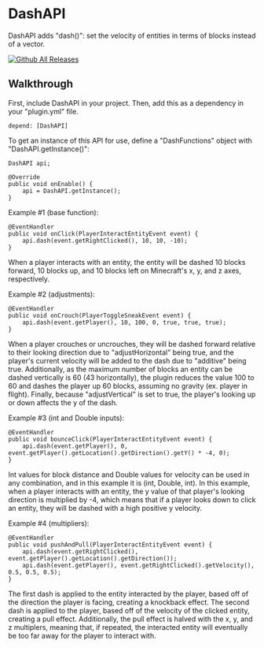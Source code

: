 # DashAPI

DashAPI adds "dash()": set the velocity of entities in terms of blocks instead of a vector.

[![Github All Releases](https://img.shields.io/github/downloads/lichenaut/DashAPI/total.svg)]()

## Walkthrough

First, include DashAPI in your project. Then, add this as a dependency in your "plugin.yml" file.

`depend: [DashAPI]`

To get an instance of this API for use, define a "DashFunctions" object with "DashAPI.getInstance()":

```
DashAPI api;

@Override
public void onEnable() {
    api = DashAPI.getInstance();
}
```

Example #1 (base function):

```
@EventHandler
public void onClick(PlayerInteractEntityEvent event) {
    api.dash(event.getRightClicked(), 10, 10, -10);
}
```

When a player interacts with an entity, the entity will be dashed 10 blocks forward, 10 blocks up, and 10 blocks left on Minecraft's x, y, and z axes, respectively.

Example #2 (adjustments):

```
@EventHandler
public void onCrouch(PlayerToggleSneakEvent event) {
    api.dash(event.getPlayer(), 10, 100, 0, true, true, true);
}
```

When a player crouches or uncrouches, they will be dashed forward relative to their looking direction due to "adjustHorizontal" being true, and the player's current velocity will be added to the dash due to "additive" being true. Additionally, as the maximum number of blocks an entity can be dashed vertically is 60 (43 horizontally), the plugin reduces the value 100 to 60 and dashes the player up 60 blocks, assuming no gravity (ex. player in flight). Finally, because "adjustVertical" is set to true, the player's looking up or down affects the y of the dash.

Example #3 (int and Double inputs):

```
@EventHandler
public void bounceClick(PlayerInteractEntityEvent event) {
    api.dash(event.getPlayer(), 0, event.getPlayer().getLocation().getDirection().getY() * -4, 0);
}
```

Int values for block distance and Double values for velocity can be used in any combination, and in this example it is (int, Double, int). In this example, when a player interacts with an entity, the y value of that player's looking direction is multiplied by -4, which means that if a player looks down to click an entity, they will be dashed with a high positive y velocity.

Example #4 (multipliers):

```
@EventHandler
public void pushAndPull(PlayerInteractEntityEvent event) {
    api.dash(event.getRightClicked(), event.getPlayer().getLocation().getDirection());
    api.dash(event.getPlayer(), event.getRightClicked().getVelocity(), 0.5, 0.5, 0.5);
}
```

The first dash is applied to the entity interacted by the player, based off of the direction the player is facing, creating a knockback effect. The second dash is applied to the player, based off of the velocity of the clicked entity, creating a pull effect. Additionally, the pull effect is halved with the x, y, and z multiplers, meaning that, if repeated, the interacted entity will eventually be too far away for the player to interact with.
